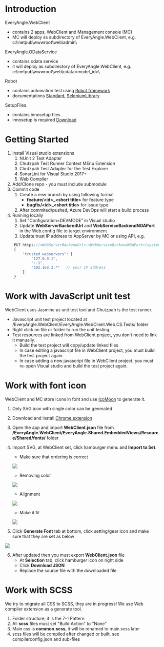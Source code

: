 # Introduction 
EveryAngle.WebClient
- contains 2 apps, WebClient and Management console (MC)
- MC will deploy as subdirectory  of EveryAngle.WebClient, e.g. c:\inetpub\wwwroot\web\admin\

EveryAngle.ODataService
- contains odata service
- it will deploy as subdirectory of EveryAngle.WebClient, e.g. c:\inetpub\wwwroot\web\odata\<model_id>\

Robot
- contains automation test using [Robot framework](https://robotframework.org/)
- documentations [Standard](http://robotframework.org/robotframework/#built-in-tools), [SeleniumLibrary](http://robotframework.org/SeleniumLibrary/SeleniumLibrary.html)

SetupFiles
- contains innosetup files
- Innosetup is required [Download](http://files.jrsoftware.org/is/5/innosetup-5.6.1-unicode.exe)

# Getting Started
1.	Install Visual studio extensions
    1.  NUnit 2 Test Adapter
    2.  Chutzpah Test Runner Context MEnu Extension
    3.  Chutzpah Test Adapter for the Test Explorer
    4.  SonarLint for Visual Studio 2017+
    5.  Web Compiler
2.	Add/Clone repo - you must include submodule
3.	Commit code
    1.  Create a new branch by using following format
        - **feature/\<id>_\<short title>** for feature type
        - **bugfix/\<id>_\<short title>** for issue type
    2.  After commited/pushed, Azure DevOps will start a build process
4. Running locally
    1. Set "Configuration=DEVMODE" in Visual studio
    2. Update **WebServerBackendUrl** and **WebServiceBackendNOAPort** in the Web.config file to target environment
    3. Update trust IP address to AppServer by MC or using API, e.g.
```javascript
    PUT https://<WebServerBackendUrl>:<WebServiceBackendNOAPort>/system/settings
    {
        "trusted_webservers": [
            "127.0.0.1",
            "::1",
            "192.168.2.*"   // your IP address
        ]
    }
```

# Work with JavaScript unit test
WebClient uses Jasmine as unit test tool and Chutzpah is the test runner.
- Javascript unit test project located at /EveryAngle.WebClient/EveryAngle.WebClient.Web.CS.Tests/ folder
- Right click on file or folder to run the unit testing.
- Test resources are linked from WebClient project, you don't need to link it manually.
  - Build the test project will copy/update linked files.
  - In case editing a javascript file in WebClient project, you must build the test project again.
  - In case adding a new javascript file in WebClient project, you must re-open Visual studio and build the test project again.

# Work with font icon
WebClient and MC store icons in font and use [IcoMoon](https://icomoon.io/) to generate it.
1. Only SVG icon with single color can be generated
2. Download and install [Chrome extension](https://chrome.google.com/webstore/detail/icomoon/kppingdhhalimbaehfmhldppemnmlcjd?hl=en)
3. Open the app and import **WebClient.json** file from **/EveryAngle.WebClient/EveryAngle.Shared.EmbeddedViews/Resource/Shared/fonts/** folder
4. Import SVG, at WebClient set, click hamburger menu and **Import to Set**.
   - Make sure that ordering is correct
   
   ![](/images/ordering.png)

   - Removing color
   
   ![](/images/remove-color.png)

   - Alignment

   ![](/images/align-middle.png)

   - Make it fit

   ![](/images/fit-box.png)

5. Click **Generate Font** tab at bottom, click setting/gear icon and make sure that they are set as below

![](/images/download-settings.png)

6. After updated then you must export **WebClient.json** file
   - At **Selection** tab, click hamburger icon on right side
   - Click **Download JSON**
   - Replace the source file with the downloaded file
   
# Work with SCSS
We try to migrate all CSS to SCSS, they are in progress!
We use Web compiler extension as a generate tool.
1. Folder structure, it is the 7-1 Pattern
2. All **scss** files must set "Build Action" to "None"
3. Main css is **common.scss**, it will be renamed to main.scss later
4. scss files will be compiled after changed or built, see compilerconfig.json and sub-files